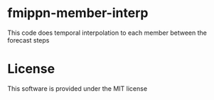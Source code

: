 # fmippn-member-interp
This code does temporal interpolation to each member between the forecast steps

# License
This software is provided under the MIT license